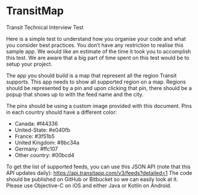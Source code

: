 # TransitMap

Transit Technical Interview Test 

Here is a simple test to understand how you organise your code and what you consider best
practices. You don’t have any restriction to realise this sample app. We would like an estimate
of the time it took you to accomplish this test. We are aware that a big part of time spent on this
test would be to setup your project.

The app you should build is a map that represent all the region Transit supports. This app needs
to show all supported region on a map. Regions should be represented by a pin and upon
clicking that pin, there should be a popup that shows up to with the feed name and the city.

The pins should be using a custom image provided with this document. Pins in each country
should have a different color:
- Canada: #f44336
- United-State: #e040fb
- France: #3f51b5
- United Kingdom: #8bc34a
- Germany: #ffc107
- Other country: #00bcd4

To get the list of supported feeds, you can use this JSON API (note that this API updates daily):
https://api.transitapp.com/v3/feeds?detailed=1
The code should be published on GitHub or Bitbucket so we can easily look at it. Please use
Objective-C on iOS and either Java or Kotlin on Android.
